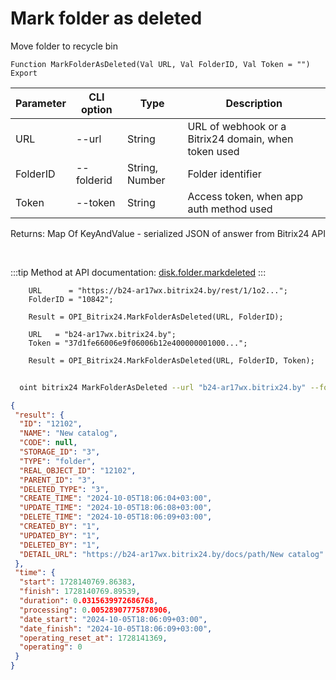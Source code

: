 ﻿---
sidebar_position: 8
---

# Mark folder as deleted
 Move folder to recycle bin



`Function MarkFolderAsDeleted(Val URL, Val FolderID, Val Token = "") Export`

  | Parameter | CLI option | Type | Description |
  |-|-|-|-|
  | URL | --url | String | URL of webhook or a Bitrix24 domain, when token used |
  | FolderID | --folderid | String, Number | Folder identifier |
  | Token | --token | String | Access token, when app auth method used |

  
  Returns:  Map Of KeyAndValue - serialized JSON of answer from Bitrix24 API

<br/>

:::tip
Method at API documentation: [disk.folder.markdeleted](https://dev.1c-bitrix.ru/rest_help/disk/folder/disk_folder_markdeleted.php)
:::
<br/>


```bsl title="Code example"
    URL      = "https://b24-ar17wx.bitrix24.by/rest/1/1o2...";
    FolderID = "10842";

    Result = OPI_Bitrix24.MarkFolderAsDeleted(URL, FolderID);

    URL   = "b24-ar17wx.bitrix24.by";
    Token = "37d1fe66006e9f06006b12e400000001000...";

    Result = OPI_Bitrix24.MarkFolderAsDeleted(URL, FolderID, Token);
```



```sh title="CLI command example"
    
  oint bitrix24 MarkFolderAsDeleted --url "b24-ar17wx.bitrix24.by" --folderid "5016" --token "fe3fa966006e9f06006b12e400000001000..."

```

```json title="Result"
{
 "result": {
  "ID": "12102",
  "NAME": "New catalog",
  "CODE": null,
  "STORAGE_ID": "3",
  "TYPE": "folder",
  "REAL_OBJECT_ID": "12102",
  "PARENT_ID": "3",
  "DELETED_TYPE": "3",
  "CREATE_TIME": "2024-10-05T18:06:04+03:00",
  "UPDATE_TIME": "2024-10-05T18:06:08+03:00",
  "DELETE_TIME": "2024-10-05T18:06:09+03:00",
  "CREATED_BY": "1",
  "UPDATED_BY": "1",
  "DELETED_BY": "1",
  "DETAIL_URL": "https://b24-ar17wx.bitrix24.by/docs/path/New catalog"
 },
 "time": {
  "start": 1728140769.86383,
  "finish": 1728140769.89539,
  "duration": 0.0315639972686768,
  "processing": 0.00528907775878906,
  "date_start": "2024-10-05T18:06:09+03:00",
  "date_finish": "2024-10-05T18:06:09+03:00",
  "operating_reset_at": 1728141369,
  "operating": 0
 }
}
```
